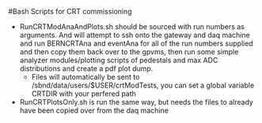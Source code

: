 #Bash Scripts for CRT commissioning

- RunCRTModAnaAndPlots.sh should be sourced with run numbers as arguments. And will attempt to ssh onto the gateway and daq machine and run BERNCRTAna and eventAna for all of the run numbers supplied and then copy them back over to the gpvms, then run some simple analyzer modules/plotting scripts of pedestals and max ADC distributions and create a pdf plot dump. 
  - Files will automatically be sent to /sbnd/data/users/$USER/crtModTests, you can set a global variable CRTDIR with your perfered path
- RunCRTPlotsOnly.sh is run the same way, but needs the files to already have been copied over from the daq machine
   
